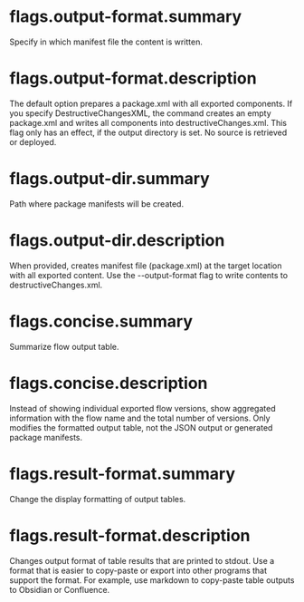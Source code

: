 # flags.output-format.summary

Specify in which manifest file the content is written.

# flags.output-format.description

The default option prepares a package.xml with all exported components. If you specify DestructiveChangesXML, the command creates an empty package.xml and writes all components into destructiveChanges.xml. This flag only has an effect, if the output directory is set. No source is retrieved or deployed.

# flags.output-dir.summary

Path where package manifests will be created.

# flags.output-dir.description

When provided, creates manifest file (package.xml) at the target location with all exported content. Use the --output-format flag to write contents to destructiveChanges.xml.

# flags.concise.summary

Summarize flow output table.

# flags.concise.description

Instead of showing individual exported flow versions, show aggregated information with the flow name and the total number of versions. Only modifies the formatted output table, not the JSON output or generated package manifests.

# flags.result-format.summary

Change the display formatting of output tables.

# flags.result-format.description

Changes output format of table results that are printed to stdout. Use a format that is easier to copy-paste or export into other programs that support the format. For example, use markdown to copy-paste table outputs to Obsidian or Confluence.
